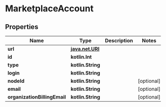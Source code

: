 
# MarketplaceAccount

## Properties
Name | Type | Description | Notes
------------ | ------------- | ------------- | -------------
**url** | [**java.net.URI**](java.net.URI.md) |  | 
**id** | **kotlin.Int** |  | 
**type** | **kotlin.String** |  | 
**login** | **kotlin.String** |  | 
**nodeId** | **kotlin.String** |  |  [optional]
**email** | **kotlin.String** |  |  [optional]
**organizationBillingEmail** | **kotlin.String** |  |  [optional]



